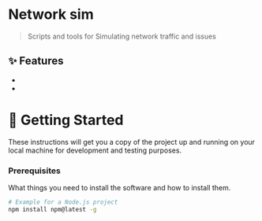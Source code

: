 # Network sim 

>Scripts and tools for Simulating network traffic and issues


## ✨ Features

-   
-   

# 🚀 Getting Started

These instructions will get you a copy of the project up and running on your local machine for development and testing purposes.

### Prerequisites

What things you need to install the software and how to install them.

```bash
# Example for a Node.js project
npm install npm@latest -g
